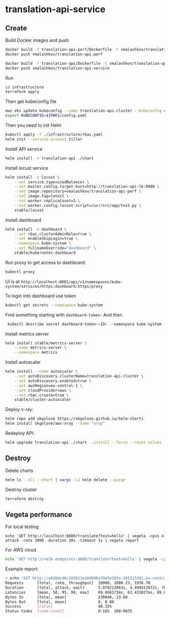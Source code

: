 # translation-api-service

## Create 
Build Docker images and push 
```bash
docker build -f translation-api-perf/Dockerfile -t vmalashkov/translation-api-perf .
docker push vmalashkov/translation-api-perf

docker build -f translation-api/Dockerfile -t vmalashkov/translation-api-service .
docker push vmalashkov/translation-api-service
```
Run 
```bash
cd infrastructure
terraform apply
```

Then get kubeconfig file 
```bash
aws eks update-kubeconfig --name translation-api-cluster --kubeconfig config.yaml
export KUBECONFIG=${PWD}/config.yaml
```

Then you need to init Helm
```bash
kubectl apply -f ./infrastructure/rbac.yaml
helm init --service-account tiller
```

Install API service
```bash
helm install -n translation-api ./chart
```

Install locust service
```bash
helm install -n locust \
    --set service.type=LoadBalancer \
    --set master.config.target-host=http://translation-api-lb:8080 \
    --set image.repository=vmalashkov/translation-api-perf \
    --set image.tag=latest \
    --set worker.replicaCount=3 \
    --set worker.config.locust-script=/usr/src/app/test.py \
    stable/locust
```

Install dashboard
```bash
helm install -n dashboard \
    --set rbac.clusterAdminRole=true \
    --set enableSkipLogin=true \
    --namespace kube-system \
    --set fullnameOverride="dashboard" \
    stable/kubernetes-dashboard
```

Run proxy to get access to dashboard:
```bash
kubectl proxy
```

UI is at 
`http://localhost:8001/api/v1/namespaces/kube-system/services/https:dashboard:https/proxy`

To login into dashboard use token 
```bash
kubectl get secrets --namespace kube-system
```

Find something starting with `dashboard-token-`
And then 
```bash
 kubectl describe secret dashboard-token-<ID> --namespace kube-system
```

Install metrics server 
```bash
helm install stable/metrics-server \
    --name metrics-server \
    --namespace metrics
```

Install autoscaler 
```bash
helm install --name autoscaler \
    --set autoDiscovery.clusterName=translation-api-cluster \
    --set autoDiscovery.enabled=true \
    --set awsRegion=eu-central-1 \
    --set cloudProvider=aws \
    --set rbac.create=true \
    stable/cluster-autoscaler
```

Deploy x-ray:
```bash
helm repo add okgolove https://okgolove.github.io/helm-charts
helm install okgolove/aws-xray --name "xray"
```

Redeploy API:
```bash
helm upgrade translation-api ./chart --install --force --reset-values --set image.pullPolicy=Always
```

## Destroy 

Delete charts
```bash
helm ls --all --short | xargs -L1 helm delete --purge
```

Destroy cluster
```bash
terraform destroy
```

## Vegeta performance

For local testing
```
echo 'GET http://localhost:8080/translate?text=hello' | vegeta -cpus 4 attack -rate 3000 -duration 20s -timeout 1s | vegeta report
```

For AWS cloud
```bash
echo 'GET http://<elb endpoint>:8080/translate?text=hello' | vegeta -cpus 4 attack -rate 1000 -duration 5s -timeout 1s | vegeta report
```

Example report:
```bash
> echo 'GET http://a018dcd6c202611ea8d600a70e5e28fe-201213391.eu-central-1.elb.amazonaws.com:8080/translate?text=hello' | vegeta -cpus 4 attack -rate 2000 -duration 5s -timeout 1s | vegeta report
Requests      [total, rate, throughput]  10000, 2000.23, 1936.70
Duration      [total, attack, wait]      5.078213063s, 4.999413972s, 78.799091ms
Latencies     [mean, 50, 95, 99, max]    69.668173ms, 63.431027ms, 89.035634ms, 207.208686ms, 1.000132776s
Bytes In      [total, mean]              236040, 23.60
Bytes Out     [total, mean]              0, 0.00
Success       [ratio]                    98.35%
Status Codes  [code:count]               0:165  200:9835
```